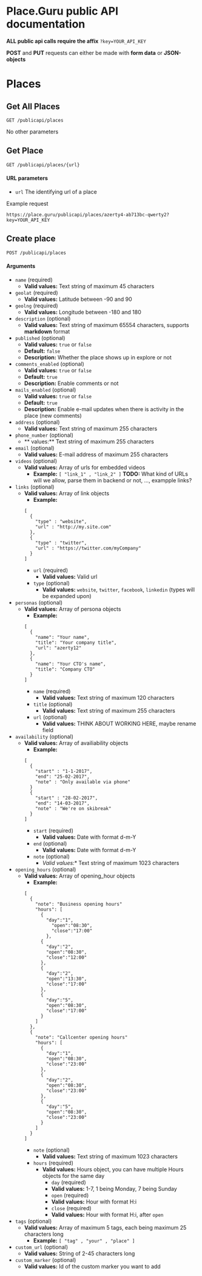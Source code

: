 # Place.Guru public API documentation

**ALL public api calls require the affix** `?key=YOUR_API_KEY`

**POST** and **PUT** requests can either be made with **form data** or **JSON-objects**

# Places

## Get All Places

```
GET /publicapi/places
```

No other parameters


## Get Place

```
GET /publicapi/places/{url}
```

#### URL parameters
- `url` The identifying url of a place

Example request
```
https://place.guru/publicapi/places/azerty4-ab713bc-qwerty2?key=YOUR_API_KEY
```

## Create place

```
POST /publicapi/places
```

#### Arguments

- `name` (required)
  - **Valid values:** Text string of maximum 45 characters
- `geolat` (required)
  - **Valid values:** Latitude between -90 and 90
- `geolng` (required)
  - **Valid values:** Longitude between -180 and 180
- `description` (optional)
  - **Valid values:** Text string of maximum 65554 characters, supports **markdown** format
- `published` (optional)
  - **Valid values:** `true` or `false`
  - **Default:** `false`
  - **Description:** Whether the place shows up in explore or not
- `comments_enabled` (optional)
  - **Valid values:** `true` or `false`
  - **Default:** `true`
  - **Description:** Enable comments or not
- `mails_enabled` (optional)
  - **Valid values:** `true` or `false`
  - **Default:** `true`
  - **Description:** Enable e-mail updates when there is activity in the place (new comments)
- `address` (optional)
  - **Valid values:** Text string of maximum 255 characters
- `phone_number` (optional)
  - ** values:** Text string of maximum 255 characters
- `email` (optional)
  - **Valid values:** E-mail address of maximum 255 characters
- `videos` (optional)
  - **Valid values:** Array of urls for embedded videos
    - **Example:** `[ "link_1" , "link_2" ]`
    **TODO:** What kind of URLs will we allow, parse them in backend or not, ..., exampple links?
- `links` (optional)
  - **Valid values:** Array of link objects
    - **Example:** 
    ```
    [ 
      { 
        "type" : "website", 
        "url" : "http://my.site.com" 
      }, 
      { 
        "type" : "twitter", 
        "url" : "https://twitter.com/myCompany" 
      } 
    ]
    ```
    - `url` (required)
      - **Valid values:** Valid url
    - `type` (optional)
      - **Valid values:** `website`, `twitter`, `facebook`, `linkedin` (types will be expanded upon)
- `personas` (optional)
  - **Valid values:** Array of persona objects
    - **Example:** 
    ```
    [ 
      { 
        "name": "Your name", 
        "title": "Your company title",
        "url": "azerty12"
      }, 
      { 
        "name": "Your CTO's name", 
        "title": "Company CTO" 
      } 
    ]
    ```
    - `name` (required)
      - **Valid values:** Text string of maximum 120 characters  
    - `title` (optional)
      - **Valid values:** Text string of maximum 255 characters 
    - `url` (optional)
      - **Valid values:** THINK ABOUT WORKING HERE, maybe rename field 
- `availability` (optional)
  - **Valid values:** Array of availiability objects
    - **Example:** 
    ```
    [ 
      { 
        "start" : "1-1-2017", 
        "end": "25-02-2017", 
        "note" : "Only available via phone" 
      } 
      { 
        "start" : "28-02-2017", 
        "end": "14-03-2017", 
        "note" : "We're on skibreak" 
      } 
    ]
    ```
    - `start` (required)
      - **Valid values:** Date with format d-m-Y
    - `end` (optional)
      - **Valid values:** Date with format d-m-Y
    - `note` (optional)
      - *Valid values:** Text string of maximum 1023 characters
- `opening_hours` (optional)
  - **Valid values:** Array of opening_hour objects  
    - **Example:**
    ```
    [ 
      {
        "note": "Business opening hours"
        "hours": [
          {
            "day":"1",
        	  "open":"08:30",
        	  "close":"17:00"
        	},
          {
            "day":"2",
            "open":"08:30",
            "close":"12:00"
          },
          {
            "day":"2",
            "open":"13:30",
            "close":"17:00"
          },
          {
            "day":"5",
            "open":"08:30",
            "close":"17:00"
          }
        ]
      },
      {
        "note": "Callcenter opening hours"
        "hours": [
          {
            "day":"1",
            "open":"08:30",
            "close":"23:00"
          },
          {
            "day":"2",
            "open":"08:30",
            "close":"23:00"
          },
          {
            "day":"5",
            "open":"08:30",
            "close":"23:00"
          }
        ]
      }
    ]
    ```
    - `note` (optional)
      - **Valid values:** Text string of maximum 1023 characters
    - `hours` (required)
      - **Valid values:** Hours object, you can have multiple Hours objects for the same day
        - `day` (required)
        - **Valid values:** 1-7, 1 being Monday, 7 being Sunday
        - `open` (required)
        - **Valid values:** Hour with format H:i
        - `close` (required)
        - **Valid values:** Hour with format H:i, after `open`
- `tags` (optional)
  - **Valid values:** Array of maximum 5 tags, each being maximum 25 characters long
    - **Example:** `[ "tag" , "your" , "place" ]`
- `custom_url` (optional)
  - **Valid values:** String of 2-45 characters long
- `custom_marker` (optional)
  - **Valid values:** Id of the custom marker you want to add
